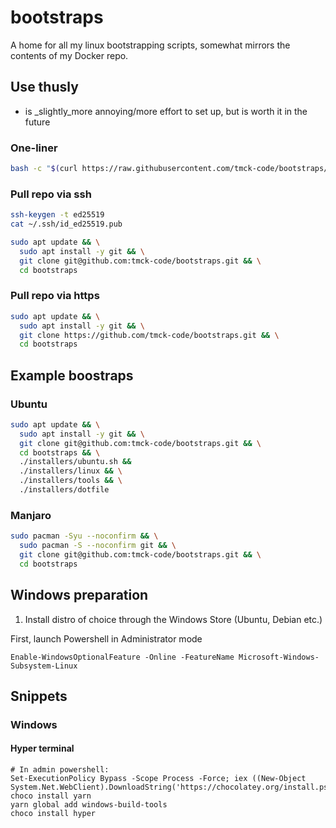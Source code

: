# bootstraps

A home for all my linux bootstrapping scripts, somewhat mirrors the contents of my Docker repo.

## Use thusly

* is _slightly_more annoying/more effort to set up, but is worth it in the future

### One-liner

```bash
bash -c "$(curl https://raw.githubusercontent.com/tmck-code/bootstraps/master/bootstrap.sh)"
```

### Pull repo via ssh

```bash
ssh-keygen -t ed25519
cat ~/.ssh/id_ed25519.pub

sudo apt update && \
  sudo apt install -y git && \
  git clone git@github.com:tmck-code/bootstraps.git && \
  cd bootstraps
```

### Pull repo via https

```bash
sudo apt update && \
  sudo apt install -y git && \
  git clone https://github.com/tmck-code/bootstraps.git && \
  cd bootstraps
```
 
 ## Example boostraps
 
 ### Ubuntu
 
```bash
sudo apt update && \
  sudo apt install -y git && \
  git clone git@github.com:tmck-code/bootstraps.git && \
  cd bootstraps && \
  ./installers/ubuntu.sh &&
  ./installers/linux && \
  ./installers/tools && \
  ./installers/dotfile
```

### Manjaro

```bash
sudo pacman -Syu --noconfirm && \
  sudo pacman -S --noconfirm git && \
  git clone git@github.com:tmck-code/bootstraps.git && \
  cd bootstraps
```

## Windows preparation

1. Install distro of choice through the Windows Store (Ubuntu, Debian etc.)

First, launch Powershell in Administrator mode

```
Enable-WindowsOptionalFeature -Online -FeatureName Microsoft-Windows-Subsystem-Linux
```

## Snippets

### Windows

#### Hyper terminal

```
# In admin powershell:
Set-ExecutionPolicy Bypass -Scope Process -Force; iex ((New-Object System.Net.WebClient).DownloadString('https://chocolatey.org/install.ps1'))
choco install yarn
yarn global add windows-build-tools
choco install hyper
```
